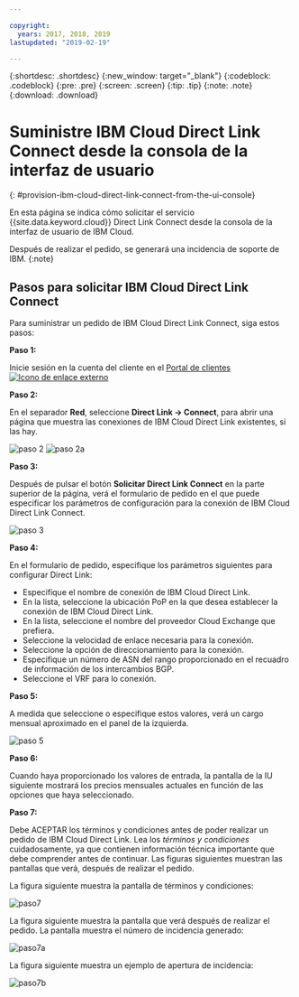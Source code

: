 ```yaml
---

copyright:
  years: 2017, 2018, 2019
lastupdated: "2019-02-19"

---
```


{:shortdesc: .shortdesc}
{:new_window: target="_blank"}
{:codeblock: .codeblock}
{:pre: .pre}
{:screen: .screen}
{:tip: .tip}
{:note: .note}
{:download: .download}


# Suministre IBM Cloud Direct Link Connect desde la consola de la interfaz de usuario
{: #provision-ibm-cloud-direct-link-connect-from-the-ui-console}

En esta página se indica cómo solicitar el servicio {{site.data.keyword.cloud}} Direct Link Connect desde la consola de la interfaz de usuario de IBM Cloud. 

Después de realizar el pedido, se generará una incidencia de soporte de IBM.
{:note}

## Pasos para solicitar IBM Cloud Direct Link Connect

Para suministrar un pedido de IBM Cloud Direct Link Connect, siga estos pasos:

**Paso 1:**

Inicie sesión en la cuenta del cliente en el [Portal de clientes ![Icono de enlace externo](../../icons/launch-glyph.svg "Icono de enlace externo")](https://control.softlayer.com/)
  
**Paso 2:**

En el separador **Red**, seleccione **Direct Link -> Connect**, para abrir una página que muestra las conexiones de IBM Cloud Direct Link existentes, si las hay.

![paso 2](images/Step2-Connect-Offering-Tab.png)
![paso 2a](images/Step2-Connect-List-Page.png)

**Paso 3:**

Después de pulsar el botón **Solicitar Direct Link Connect** en la parte superior de la página, verá el formulario de pedido en el que puede especificar los parámetros de configuración para la conexión de IBM Cloud Direct Link Connect.

![paso 3](images/Step3-Connect-Order-Page.png)

**Paso 4:**

En el formulario de pedido, especifique los parámetros siguientes para configurar Direct Link:

  - Especifique el nombre de conexión de IBM Cloud Direct Link.
  - En la lista, seleccione la ubicación PoP en la que desea establecer la conexión de IBM Cloud Direct Link.
  - En la lista, seleccione el nombre del proveedor Cloud Exchange que prefiera.
  - Seleccione la velocidad de enlace necesaria para la conexión.
  - Seleccione la opción de direccionamiento para la conexión.
  - Especifique un número de ASN del rango proporcionado en el recuadro de información de los intercambios BGP.
  - Seleccione el VRF para lo conexión.

**Paso 5:**

A medida que seleccione o especifique estos valores, verá un cargo mensual aproximado en el panel de la izquierda.

![paso 5](images/Step5-Connect-Link-Speeds.png)

**Paso 6:**

Cuando haya proporcionado los valores de entrada, la pantalla de la IU siguiente mostrará los precios mensuales actuales en función de las opciones que haya seleccionado.

**Paso 7:**

Debe ACEPTAR los términos y condiciones antes de poder realizar un pedido de IBM Cloud Direct Link. Lea los _términos y condiciones_ cuidadosamente, ya que contienen información técnica importante que debe comprender antes de continuar. Las figuras siguientes muestran las pantallas que verá, después de realizar el pedido.

La figura siguiente muestra la pantalla de términos y condiciones:

![paso7](images/Step7-Connect-Summary-Page.png)

La figura siguiente muestra la pantalla que verá después de realizar el pedido. La pantalla muestra el número de incidencia generado:

![paso7a](images/Step7-Connect-Ticket-Generated.png)

La figura siguiente muestra un ejemplo de apertura de incidencia:

![paso7b](images/Step7-Connect-Ticket-Details.png)
